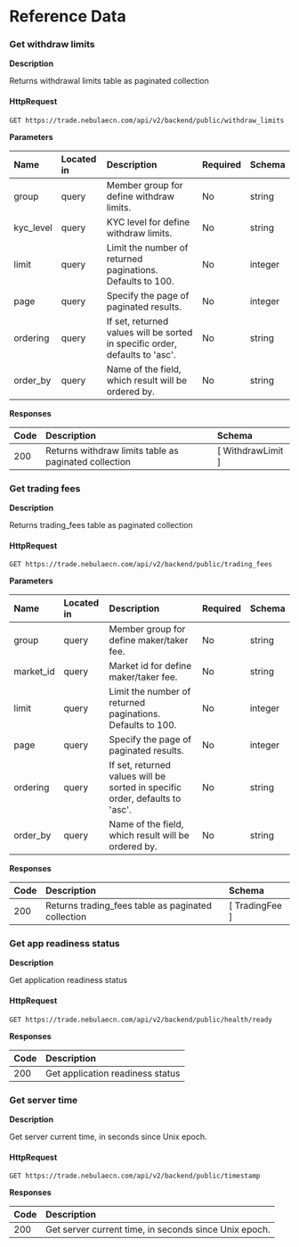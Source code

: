 # Reference Data

####  <a id="public-withdraw_limits"></a>

### Get withdraw limits

**Description**

Returns withdrawal limits table as paginated collection

#### HttpRequest

```text
GET https://trade.nebulaecn.com/api/v2/backend/public/withdraw_limits
```

**Parameters**

| Name | Located in | Description | Required | Schema |
| :--- | :--- | :--- | :--- | :--- |
| group | query | Member group for define withdraw limits. | No | string |
| kyc\_level | query | KYC level for define withdraw limits. | No | string |
| limit | query | Limit the number of returned paginations. Defaults to 100. | No | integer |
| page | query | Specify the page of paginated results. | No | integer |
| ordering | query | If set, returned values will be sorted in specific order, defaults to 'asc'. | No | string |
| order\_by | query | Name of the field, which result will be ordered by. | No | string |

**Responses**

| Code | Description | Schema |
| :--- | :--- | :--- |
| 200 | Returns withdraw limits table as paginated collection | \[ WithdrawLimit \] |

### Get trading fees

**Description**

Returns trading\_fees table as paginated collection

#### HttpRequest

```text
GET https://trade.nebulaecn.com/api/v2/backend/public/trading_fees
```

**Parameters**

| Name | Located in | Description | Required | Schema |
| :--- | :--- | :--- | :--- | :--- |
| group | query | Member group for define maker/taker fee. | No | string |
| market\_id | query | Market id for define maker/taker fee. | No | string |
| limit | query | Limit the number of returned paginations. Defaults to 100. | No | integer |
| page | query | Specify the page of paginated results. | No | integer |
| ordering | query | If set, returned values will be sorted in specific order, defaults to 'asc'. | No | string |
| order\_by | query | Name of the field, which result will be ordered by. | No | string |

**Responses**

| Code | Description | Schema |
| :--- | :--- | :--- |
| 200 | Returns trading\_fees table as paginated collection | \[ TradingFee \] |

### Get app readiness status

**Description**

Get application readiness status

#### HttpRequest

```text
GET https://trade.nebulaecn.com/api/v2/backend/public/health/ready
```

**Responses**

| Code | Description |
| :--- | :--- |
| 200 | Get application readiness status |



### Get server time

**Description**

Get server current time, in seconds since Unix epoch.

#### HttpRequest

```text
GET https://trade.nebulaecn.com/api/v2/backend/public/timestamp
```

**Responses**

| Code | Description |
| :--- | :--- |
| 200 | Get server current time, in seconds since Unix epoch. |

